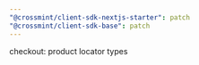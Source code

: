 ```yaml
---
"@crossmint/client-sdk-nextjs-starter": patch
"@crossmint/client-sdk-base": patch
---
```


checkout: product locator types
